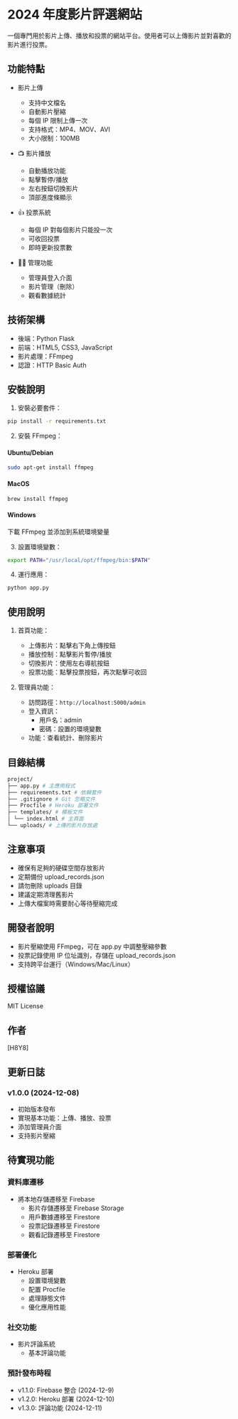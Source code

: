 # 2024 年度影片評選網站

一個專門用於影片上傳、播放和投票的網站平台。使用者可以上傳影片並對喜歡的影片進行投票。

## 功能特點

- 影片上傳

  - 支持中文檔名
  - 自動影片壓縮
  - 每個 IP 限制上傳一次
  - 支持格式：MP4、MOV、AVI
  - 大小限制：100MB

- 📺 影片播放

  - 自動播放功能
  - 點擊暫停/播放
  - 左右按鈕切換影片
  - 頂部進度條顯示

- 👍 投票系統

  - 每個 IP 對每個影片只能投一次
  - 可收回投票
  - 即時更新投票數

- 👨‍💼 管理功能
  - 管理員登入介面
  - 影片管理（刪除）
  - 觀看數據統計

## 技術架構

- 後端：Python Flask
- 前端：HTML5, CSS3, JavaScript
- 影片處理：FFmpeg
- 認證：HTTP Basic Auth

## 安裝說明

1. 安裝必要套件：

```bash
pip install -r requirements.txt
```

2. 安裝 FFmpeg：

#### Ubuntu/Debian

```bash
sudo apt-get install ffmpeg
```

#### MacOS

```bash
brew install ffmpeg
```

#### Windows

下載 FFmpeg 並添加到系統環境變量

3. 設置環境變數：

```bash
export PATH="/usr/local/opt/ffmpeg/bin:$PATH"
```

4. 運行應用：

```bash
python app.py
```

## 使用說明

1. 首頁功能：

   - 上傳影片：點擊右下角上傳按鈕
   - 播放控制：點擊影片暫停/播放
   - 切換影片：使用左右導航按鈕
   - 投票功能：點擊投票按鈕，再次點擊可收回

2. 管理員功能：
   - 訪問路徑：`http://localhost:5000/admin`
   - 登入資訊：
     - 用戶名：admin
     - 密碼：設置的環境變數
   - 功能：查看統計、刪除影片

## 目錄結構

```bash
project/
├── app.py # 主應用程式
├── requirements.txt # 依賴套件
├── .gitignore # Git 忽略文件
├── Procfile # Heroku 部署文件
├── templates/ # 模板文件
│ └── index.html # 主頁面
└── uploads/ # 上傳的影片存放處
```

## 注意事項

- 確保有足夠的硬碟空間存放影片
- 定期備份 upload_records.json
- 請勿刪除 uploads 目錄
- 建議定期清理舊影片
- 上傳大檔案時需要耐心等待壓縮完成

## 開發者說明

- 影片壓縮使用 FFmpeg，可在 app.py 中調整壓縮參數
- 投票記錄使用 IP 位址識別，存儲在 upload_records.json
- 支持跨平台運行（Windows/Mac/Linux）

## 授權協議

MIT License

## 作者

[H8Y8]

## 更新日誌

### v1.0.0 (2024-12-08)

- 初始版本發布
- 實現基本功能：上傳、播放、投票
- 添加管理員介面
- 支持影片壓縮

## 待實現功能

### 資料庫遷移

- 將本地存儲遷移至 Firebase
  - 影片存儲遷移至 Firebase Storage
  - 用戶數據遷移至 Firestore
  - 投票記錄遷移至 Firestore
  - 觀看記錄遷移至 Firestore

### 部署優化

- Heroku 部署
  - 設置環境變數
  - 配置 Procfile
  - 處理靜態文件
  - 優化應用性能

### 社交功能

- 影片評論系統
  - 基本評論功能

### 預計發布時程

- v1.1.0: Firebase 整合 (2024-12-9)
- v1.2.0: Heroku 部署 (2024-12-10)
- v1.3.0: 評論功能 (2024-12-11)
